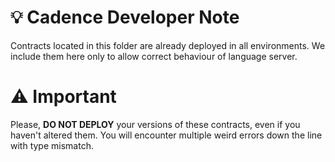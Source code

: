 # 💡 Cadence Developer Note
Contracts located in this folder are already deployed in all environments.
We include them here only to allow correct behaviour of language server.

# ⚠ Important
Please, **DO NOT DEPLOY** your versions of these contracts, even if you haven't altered them. You will encounter multiple weird errors down the line with type mismatch. 